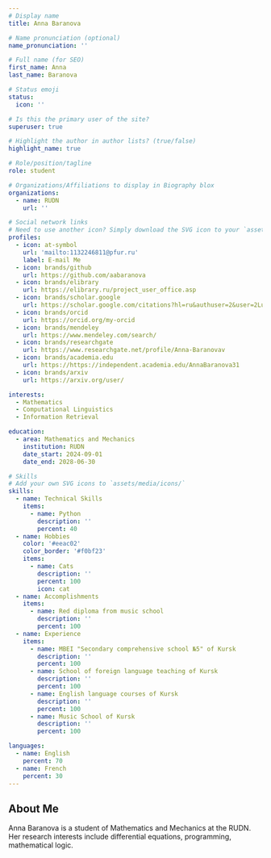 ```yaml
---
# Display name
title: Anna Baranova

# Name pronunciation (optional)
name_pronunciation: ''

# Full name (for SEO)
first_name: Anna
last_name: Baranova

# Status emoji
status:
  icon: ''

# Is this the primary user of the site?
superuser: true

# Highlight the author in author lists? (true/false)
highlight_name: true

# Role/position/tagline
role: student

# Organizations/Affiliations to display in Biography blox
organizations:
  - name: RUDN
    url: ''

# Social network links
# Need to use another icon? Simply download the SVG icon to your `assets/media/icons/` folder.
profiles:
  - icon: at-symbol
    url: 'mailto:1132246811@pfur.ru'
    label: E-mail Me
  - icon: brands/github
    url: https://github.com/aabaranova
  - icon: brands/elibrary
    url: https://elibrary.ru/project_user_office.asp
  - icon: brands/scholar.google
    url: https://scholar.google.com/citations?hl=ru&authuser=2&user=2LuM92sAAAAJ
  - icon: brands/orcid
    url: https://orcid.org/my-orcid
  - icon: brands/mendeley
    url: https://www.mendeley.com/search/
  - icon: brands/researchgate
    url: https://www.researchgate.net/profile/Anna-Baranovav
  - icon: brands/academia.edu
    url: https://https://independent.academia.edu/AnnaBaranova31
  - icon: brands/arxiv
    url: https://arxiv.org/user/

interests:
  - Mathematics
  - Computational Linguistics
  - Information Retrieval

education:
  - area: Mathematics and Mechanics
    institution: RUDN
    date_start: 2024-09-01
    date_end: 2028-06-30

# Skills
# Add your own SVG icons to `assets/media/icons/`
skills:
  - name: Technical Skills
    items:
      - name: Python
        description: ''
        percent: 40
  - name: Hobbies
    color: '#eeac02'
    color_border: '#f0bf23'
    items:
      - name: Cats
        description: ''
        percent: 100
        icon: cat
  - name: Accomplishments
    items:
      - name: Red diploma from music school
        description: ''
        percent: 100
  - name: Experience
    items:
      - name: MBEI "Secondary comprehensive school №5" of Kursk
        description: ''
        percent: 100
      - name: School of foreign language teaching of Kursk
        description: ''
        percent: 100
      - name: English language courses of Kursk
        description: ''
        percent: 100
      - name: Music School of Kursk
        description: ''
        percent: 100

languages:
  - name: English
    percent: 70
  - name: French
    percent: 30
---
```


## About Me

Anna Baranova is a student of Mathematics and Mechanics at the RUDN. Her research interests include differential equations, programming, mathematical logic.
